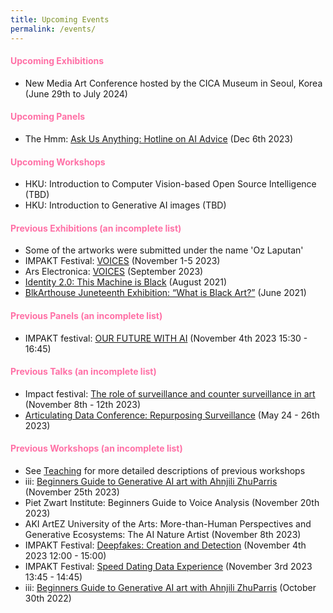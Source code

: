 ```yaml
---
title: Upcoming Events
permalink: /events/
---
```


<style> h4 { color: #FF70A6; /* Change this to your desired color */  } </style>
#### Upcoming Exhibitions
 
* New Media Art Conference hosted by the CICA Museum in Seoul, Korea (June 29th to July 2024)

#### Upcoming Panels
 
* The Hmm: [Ask Us Anything: Hotline on AI Advice](https://thehmm.nl/event/ask-us-anything-hotline-on-ai-advice/) (Dec 6th 2023)
  
#### Upcoming Workshops
 
* HKU: Introduction to Computer Vision-based Open Source Intelligence (TBD)
* HKU: Introduction to Generative AI images (TBD)




#### Previous Exhibitions (an incomplete list)
 
* Some of the artworks were submitted under the name 'Oz Laputan'
* IMPAKT Festival: [VOICES](https://impakt.nl/festival/2023/exhibition/reclaiming-digital-agency) (November 1-5 2023)
* Ars Electronica: [VOICES](https://impakt.nl/events/2023/exhibition/code-ars-electronica-2023/) (September 2023)
* [Identity 2.0: This Machine is Black](https://identity20.org/thismachineisblack/) (August 2021)
* [BlkArthouse Juneteenth Exhibition: “What is Black Art?”](https://www.blkarthouse.com/art-exhibitions) (June 2021)

#### Previous Panels (an incomplete list)
 
* IMPAKT festival: [OUR FUTURE WITH AI](https://impakt.nl/festival/2023/panel-discussion/our-future-with-ai) (November 4th 2023 15:30 - 16:45)

    
#### Previous Talks (an incomplete list)
 
* Impact festival: [The role of surveillance and counter surveillance in art](https://www.pact-zollverein.de/en/platforms/impact) (November 8th - 12th 2023)
* [Articulating Data Conference: Repurposing Surveillance](https://articulatingdata.com/) (May 24 - 26th 2023)


#### Previous Workshops (an incomplete list)
 
* See [Teaching](https://artificialnouveau.github.io/teaching/) for more detailed descriptions of previous workshops
* iii: [Beginners Guide to Generative AI art with Ahnjili ZhuParris](https://instrumentinventors.org/agenda/beginners-guide-to-generative-ai-art-with-ahnjili-zhuparris) (November 25th 2023)
* Piet Zwart Institute: Beginners Guide to Voice Analysis (November 20th 2023)
* AKI ArtEZ University of the Arts: More-than-Human Perspectives and Generative Ecosystems: The AI Nature Artist (November 8th 2023)
* IMPAKT Festival: [Deepfakes: Creation and Detection](https://impakt.nl/festival/2023/workshop/deepfakes-creation-and-detection) (November 4th 2023 12:00 - 15:00)
* IMPAKT Festival: [Speed Dating Data Experience](https://impakt.nl/festival/2023/workshop/speed-dating-data-experience) (November 3rd 2023 13:45 - 14:45)
* iii: [Beginners Guide to Generative AI art with Ahnjili ZhuParris](https://instrumentinventors.org/agenda/beginners-guide-to-generative-ai-art-with-ahnjili-zhuparris) (October 30th 2022)
